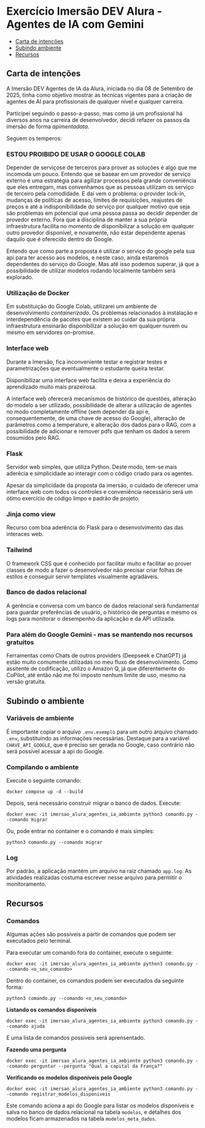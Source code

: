 # Exercício Imersão DEV Alura - Agentes de IA com Gemini

* [Carta de intenções](#carta-de-intenções)
* [Subindo ambiente](#subindo-o-ambiente)
* [Recursos](#recursos)

## Carta de intenções

A Imersão DEV Agentes de IA da Alura, iniciada no dia 08 de Setembro de 2025, tinha como objetivo mostrar as tecnicas vigentes para a criação de agentes de AI para profissionais de qualquer nível e qualquer carreira.

Participei seguindo o passo-a-passo, mas como já um profissional há diversos anos na carreira de desenvolvedor, decidi refazer os passos da imersão de forma *apimentadata*.

Seguem os temperos:

### ESTOU PROIBIDO DE USAR O GOOGLE COLAB

Depender de serviçose de terceiros para prover as soluções é algo que me incomoda um pouco. Entendo que se basear em um provedor de serviço externo é uma estratégia para agilizar processos pela grande conveniência que eles entregam, mas convenhamos que as pessoas utilizam os serviço de terceiro pela comodidade. E daí vem o problema: o provider lock-in, mudanças de políticas de acesso, limites de requisições, reajustes de preços e até a indisponibilidade do serviço por qualquer motivo que seja são problemas em potencial que uma pessoa passa ao decidir depender de provedor externo. Fora que a disciplina de manter a sua própria infraestrutura facilita no momento de disponibilizar a solução em qualquer outro provedor disponível, e novamente, não estar dependente apenas daquilo que é oferecido dentro do Google.

Entendo que como parte a proposta é utilizar o serviço do google pela sua api para ter acesso aos modelos, e neste caso, ainda estaremos dependentes do serviço do Google. Mas até isso podemos superar, já que a possibilidade de utilizar modelos rodando localmente também será explorado.

### Utilização de Docker

Em substituição do Google Colab, utilizarei um ambiente de desenvolvimento *containerizado*. Os problemas relacionados à instalação e interdependência de pacotes que existem ao cuidar da sua própria infraestrutura ensinarão disponibilizar a solução em qualquer nuvem ou mesmo em servidores on-promise.

### Interface web

Durante a Imersão, fica inconveniente testar e registrar testes e parametrizações que eventualmente o estudante queira testar.

Disponibilizar uma interface web facilita e deixa a experiência do aprendizado muito mais prazeirosa.

A interface web oferecerá mecanismos de histórico de questões, alteração do modelo a ser utilizado, possibilidade de alterar a utilização de agentes no modo completamente offline (sem depender da api e, consequentemente, de uma chave de acesso do Google), alteração de parâmetros como a temperature, e alteração dos dados para o RAG, com a possibilidade de adicionar e remover pdfs que tenham os dados a serem cosumidos pelo RAG.

### Flask

Servidor web simples, que utiliza Python. Deste modo, tem-se mais aderêcia e simplicidade ao interagir com o código criado para os agentes.

Apesar da simplicidade da proposta da imersão, o cuidado de oferecer uma interface web com todos os controles e conveniência necessário será um ótimo exercício de código limpo e padrão de projeto.

### Jinja como view

Recurso com boa aderência do Flask para o desenvolvimento das das interaces web.

### Tailwind

O framework CSS que é conhecido por facilitar muito e facilitar ao prover classes de modo a fazer o desenvolvedor não precisar criar folhas de estilos e conseguir servir templates visualmente agradáveis.

### Banco de dados relacional

A gerência e conversa com um banco de dados relacional será fundamental para guardar preferências de usuário, o histórico de perguntas e mesmo os logs para monitorar o desempenho da aplicação e da API utilizada.

### Para além do Google Gemini - mas se mantendo nos recursos gratuitos

Ferramentas como Chats de outros providers (Deepseek e ChatGPT) já estão muito comumente utilizadas no meu fluxo de desenvolvimento. Como assitente de codificação, utilizo o Amazon Q, já que diferentemente do CoPilot, até então não me foi imposto nenhum limite de uso, mesmo na versão gratuita.

## Subindo o ambiente

### Variáveis de ambiente

É importante copiar o arquivo `.env.exemplo` para um outro arquivo chamado `.env`, substituindo as informações necessárias. Destaque para a variável `CHAVE_API_GOOGLE`, que é preciso ser gerada no Google, caso contrário não será possível acessar a api do Google.

### Compilando o ambiente

Execute o seguinte comando:
```
docker compose up -d --build
```

Depois, será necessário construir migrar o banco de dados. Execute:

```
docker exec -it imersao_alura_agentes_ia_ambiente python3 comando.py --comando migrar
```

Ou, pode entrar no container e o comando é mais simples:
```
python3 comando.py --comando migrar
```

### Log

Por padrão, a aplicação mantém um arquivo na raiz chamado `app.log`. As atividades realizadas costuma escrever nesse arquivo para permitir o monitoramento.

## Recursos

### Comandos

Algumas ações são possíveis a partir de comandos que podem ser executados pelo terminal.

Para executar um comando fora do container, execute o seguinte:

```
docker exec -it imersao_alura_agentes_ia_ambiente python3 comando.py --comando <o_seu_comando>
```

Dentro do container, os comandos podem ser executados da seguinte forma:
```
python3 comando.py --comando <o_seu_comando>
```

**Listando os comandos disponíveis**

```
docker exec -it imersao_alura_agentes_ia_ambiente python3 comando.py --comando ajuda
```

E uma lista de comandos possíveis será aprensentado.

**Fazendo uma pergunta**

```
docker exec -it imersao_alura_agentes_ia_ambiente python3 comando.py --comando perguntar --pergunta "Qual a capital da França?"
```

**Verificando os modelos disponíveis pelo Google**

```
docker exec -it imersao_alura_agentes_ia_ambiente python3 comando.py --comando registrar_modelos_disponiveis
```

Este comando aciona a api do Google para listar os modelos disponíveis e salva no banco de dados relacional na tabela `modelos`, e detalhes dos modelos ficam armazenados na tabela `modelos_meta_dados`.


